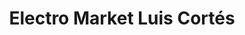 ---
title: "Electro Market Luis Cortés"
url: /quilpue/electro-market-luis-cortes/
shop: Elektronik
---